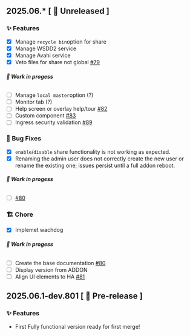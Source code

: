 ## 2025.06.* [ 🚧 Unreleased ]

###  ✨ Features
- [X] Manage `recycle bin`option for share
- [X] Manage WSDD2 service
- [X] Manage Avahi service
- [X] Veto files for share not global [#79](https://github.com/dianlight/srat/issues/79)
###### __🚧 Work in progess__
- [ ] Manage `local master`option (?)
- [ ] Monitor tab (?)
- [ ] Help screen or overlay help/tour [#82](https://github.com/dianlight/srat/issues/82)
- [ ] Custom component [#83](https://github.com/dianlight/srat/issues/83)
- [ ] Ingress security validation [#89](https://github.com/dianlight/srat/issues/89)

###  🐛 Bug Fixes
- [X] `enable`/`disable` share functionality is not working as expected.
- [X] Renaming the admin user does not correctly create the new user or rename the existing one; issues persist until a full addon reboot.
###### __🚧 Work in progess__
- [ ]  [#80](https://github.com/dianlight/srat/issues/85)


### 🏗 Chore
- [X] Implemet wachdog
###### __🚧 Work in progess__
- [ ] Create the base documentation [#80](https://github.com/dianlight/srat/issues/80)
- [ ] Display version from ADDON
- [ ] Align UI elements to HA [#81](https://github.com/dianlight/srat/issues/81)

## 2025.06.1-dev.801 [ 🧪 Pre-release ]

###  ✨ Features
- First Fully functional version ready for first merge!
